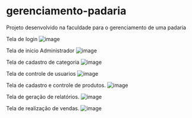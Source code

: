 # gerenciamento-padaria
Projeto desenvolvido na faculdade para o gerenciamento de uma padaria

Tela de login
![image](https://user-images.githubusercontent.com/53841323/171522917-22602bca-42ac-44a3-a1fd-5c852ab4c8d7.png)

Tela de inicio Administrador
![image](https://user-images.githubusercontent.com/53841323/171526264-7cfa14dc-8ba2-4661-8b31-a0d2191ab45c.png)

Tela de cadastro de categoria
![image](https://user-images.githubusercontent.com/53841323/171526356-cd4e0f2c-a5bb-4c44-b8ab-e8eb304e785b.png)

Tela de controle de usuarios
![image](https://user-images.githubusercontent.com/53841323/171526425-7fca9ba6-5812-4258-bcd2-6f0b403ff4a5.png)

Tela de cadastro e controle de produtos.
![image](https://user-images.githubusercontent.com/53841323/171527095-283afc23-9743-45ed-a118-706dfd56ed27.png)

Tela de geração de relatórios.
![image](https://user-images.githubusercontent.com/53841323/171527194-4c7bd21d-c885-4869-aec7-a231daabeab9.png)

Tela de realização de vendas.
![image](https://user-images.githubusercontent.com/53841323/171527735-95c3ee38-3f00-4ac2-a14c-59af88b0a37a.png)
